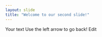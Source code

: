 ```yaml
---
layout: slide
title: "Welcome to our second slide!"
---
```

Your text
Use the left arrow to go back!
Edit
